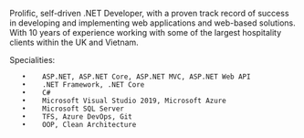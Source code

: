 Prolific, self-driven .NET Developer, with a proven track record of success in developing and implementing web applications and web-based solutions. With 10 years of experience working with some of the largest hospitality clients within the UK and Vietnam.

Specialities:

       •	ASP.NET, ASP.NET Core, ASP.NET MVC, ASP.NET Web API
       •	.NET Framework, .NET Core
       •	C#
       •	Microsoft Visual Studio 2019, Microsoft Azure
       •	Microsoft SQL Server
       •	TFS, Azure DevOps, Git
       •	OOP, Clean Architecture

<!---
chris-hellon/chris-hellon is a ✨ special ✨ repository because its `README.md` (this file) appears on your GitHub profile.
You can click the Preview link to take a look at your changes.
--->

